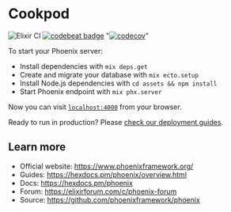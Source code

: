 # Cookpod
![Elixir CI](https://github.com/Kseniya82/cookpod/workflows/Elixir%20CI/badge.svg)
[![codebeat badge](https://codebeat.co/badges/4ba835ee-f8f1-4568-8482-13c9ed8c3cc7)](https://codebeat.co/projects/github-com-kseniya82-cookpod-master)
"[![codecov](https://codecov.io/gh/Kseniya82/cookpod/branch/master/graph/badge.svg)](https://codecov.io/gh/Kseniya82/cookpod)"

To start your Phoenix server:

  * Install dependencies with `mix deps.get`
  * Create and migrate your database with `mix ecto.setup`
  * Install Node.js dependencies with `cd assets && npm install`
  * Start Phoenix endpoint with `mix phx.server`

Now you can visit [`localhost:4000`](http://localhost:4000) from your browser.

Ready to run in production? Please [check our deployment guides](https://hexdocs.pm/phoenix/deployment.html).

## Learn more

  * Official website: https://www.phoenixframework.org/
  * Guides: https://hexdocs.pm/phoenix/overview.html
  * Docs: https://hexdocs.pm/phoenix
  * Forum: https://elixirforum.com/c/phoenix-forum
  * Source: https://github.com/phoenixframework/phoenix
